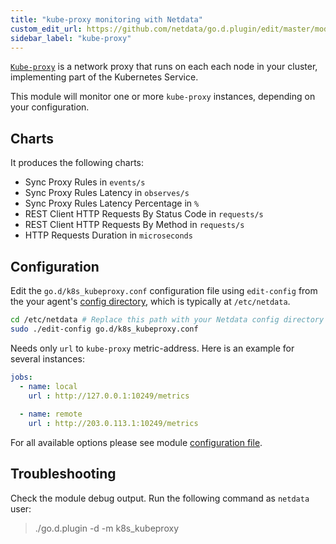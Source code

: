 ```yaml
---
title: "kube-proxy monitoring with Netdata"
custom_edit_url: https://github.com/netdata/go.d.plugin/edit/master/modules/k8s_kubeproxy/README.md
sidebar_label: "kube-proxy"
---
```




[`Kube-proxy`](https://kubernetes.io/docs/concepts/overview/components/#kube-proxy) is a network proxy that runs on each each node in your cluster, implementing part of the Kubernetes Service.

This module will monitor one or more `kube-proxy` instances, depending on your configuration.

## Charts

It produces the following charts:

-   Sync Proxy Rules in `events/s`
-   Sync Proxy Rules Latency in `observes/s`
-   Sync Proxy Rules Latency Percentage in `%`
-   REST Client HTTP Requests By Status Code in `requests/s`
-   REST Client HTTP Requests By Method in `requests/s`
-   HTTP Requests Duration in `microseconds`

## Configuration

Edit the `go.d/k8s_kubeproxy.conf` configuration file using `edit-config` from the your agent's [config
directory](/docs/agent/step-by-step/step-04#find-your-netdataconf-file), which is typically at `/etc/netdata`.

```bash
cd /etc/netdata # Replace this path with your Netdata config directory
sudo ./edit-config go.d/k8s_kubeproxy.conf
```

Needs only `url` to `kube-proxy` metric-address. Here is an example for several instances:

```yaml
jobs:
  - name: local
    url : http://127.0.0.1:10249/metrics
      
  - name: remote
    url : http://203.0.113.1:10249/metrics
```

For all available options please see module [configuration file](https://github.com/netdata/go.d.plugin/blob/master/config/go.d/k8s_kubeproxy.conf).

## Troubleshooting

Check the module debug output. Run the following command as `netdata` user:

> ./go.d.plugin -d -m k8s_kubeproxy
